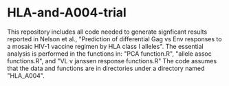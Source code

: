 # HLA-and-A004-trial
This repository includes all code needed to generate signficant results reported in Nelson et al., 
"Prediction of differential Gag vs Env responses to a mosaic HIV-1 vaccine regimen by HLA class I alleles". 
The essential analysis is performed in the functions in:  "PCA function.R", "allele assoc functions.R", 
and "VL v janssen response functions.R"
  The code assumes that the data and functions are in directories under a directory named "HLA_A004".
